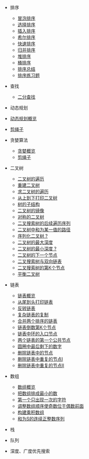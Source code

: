 - 排序

  - [冒泡排序](1.1.md)
  - [选择排序](1.2.md)
  - [插入排序](1.3.md)
  - [希尔排序](1.4.md)
  - [快速排序](1.5.md)
  - [归并排序](1.6.md)
  - [堆排序](1.7.md)
  - [桶排序](1.8.md)
  - [排序总结](1.9.md)
  - [排序练习题](1.10.md)

- 查找

   - [二分查找](2.1.md)

- 动态规划

 - [动态规划概览](3.1.md)
 - [剪绳子](3.2.md)

- 贪婪算法
 
  - [贪婪概览](6.1.md)
  - [剪绳子](3.2_2.md)


- 二叉树

  - [二叉树的遍历](4.1.md)
  - [重建二叉树](4.2.md)
  - [求二叉树的遍历](4.2_2.md)
  - [从上到下打印二叉树](4.3.md)
  - [树的子结构](4.4.md)
  - [二叉树的镜像](4.5.md)
  - [对称的二叉树](4.6.md)
  - [二叉搜索树的后续遍历序列](4.7.md)
  - [二叉树中和为某一值的路径](4.8.md)
  - [序列化二叉树 ?](4.9.md)
  - [二叉树的最大深度](4.10.md)
  - [二叉树的最小深度 ?](4.11.md)
  - [二叉树的下一个节点](4.12.md)
  - [二叉搜索树与双向链表](4.13.md)
  - [二叉搜索树的第K个节点](4.14.md)
  - [平衡二叉树](4.15.md)
  

- 链表
 
  - [链表概览](5.1.md)
  - [从尾到头打印链表](5.2.md)
  - [反转链表](5.3.md)
  - [复杂链表的复制](5.4.md)
  - [合并两个排序的链表](5.5.md)
  - [链表倒数第K个节点](5.6.md)
  - [链表中环的入口节点](5.7.md)
  - [两个链表的第一个公共节点](5.8.md)
  - [圆圈中最后剩下的数字](5.9.md)
  - [删除链表中的节点](5.10.md)
  - [删除链表中重复的节点I](5.11.md)
  - [删除链表中重复的节点II](5.12.md)

- 数组

  - [数组概览](7.1.md)
  - [把数组排成最小的数](7.2.md)
  - [第一个只出现一次的字符](7.3.md)
  - [调整数组顺序使奇数位于偶数前面](7.4.md)
  - [构建乘积数组](7.5.md)
  - [和为S的连续正整数序列](7.6.md)
  

- 栈

- 队列

- 深度、广度优先搜索
